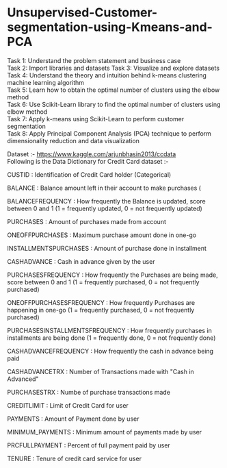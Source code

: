 # Unsupervised-Customer-segmentation-using-Kmeans-and-PCA
Task 1: Understand the problem statement and business case     
Task 2: Import libraries and datasets 
Task 3: Visualize and explore datasets 
Task 4: Understand the theory and intuition behind k-means clustering machine learning algorithm  
Task 5: Learn how to obtain the optimal number of clusters using the elbow method   
Task 6: Use Scikit-Learn library to find the optimal number of clusters using elbow method     
Task 7: Apply k-means using Scikit-Learn to perform customer segmentation    
Task 8: Apply Principal Component Analysis (PCA) technique to perform dimensionality reduction and data visualization    


Dataset :- https://www.kaggle.com/arjunbhasin2013/ccdata  
Following is the Data Dictionary for Credit Card dataset :-

CUSTID : Identification of Credit Card holder (Categorical)

BALANCE : Balance amount left in their account to make purchases (

BALANCEFREQUENCY : How frequently the Balance is updated, score between 0 and 1 (1 = frequently updated, 0 = not frequently updated)

PURCHASES : Amount of purchases made from account

ONEOFFPURCHASES : Maximum purchase amount done in one-go

INSTALLMENTSPURCHASES : Amount of purchase done in installment

CASHADVANCE : Cash in advance given by the user

PURCHASESFREQUENCY : How frequently the Purchases are being made, score between 0 and 1 (1 = frequently purchased, 0 = not frequently purchased)

ONEOFFPURCHASESFREQUENCY : How frequently Purchases are happening in one-go (1 = frequently purchased, 0 = not frequently purchased)

PURCHASESINSTALLMENTSFREQUENCY : How frequently purchases in installments are being done (1 = frequently done, 0 = not frequently done)

CASHADVANCEFREQUENCY : How frequently the cash in advance being paid

CASHADVANCETRX : Number of Transactions made with "Cash in Advanced"

PURCHASESTRX : Numbe of purchase transactions made

CREDITLIMIT : Limit of Credit Card for user

PAYMENTS : Amount of Payment done by user

MINIMUM_PAYMENTS : Minimum amount of payments made by user

PRCFULLPAYMENT : Percent of full payment paid by user

TENURE : Tenure of credit card service for user
